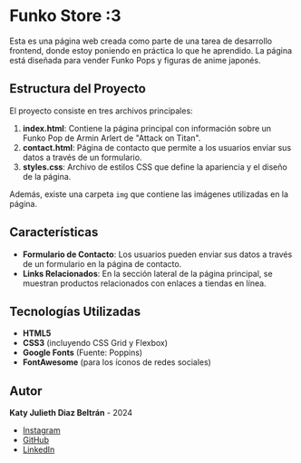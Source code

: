 # Funko Store :3

Esta es una página web creada como parte de una tarea de desarrollo frontend, donde estoy poniendo en práctica lo que he aprendido. La página está diseñada para vender Funko Pops y figuras de anime japonés. 

## Estructura del Proyecto

El proyecto consiste en tres archivos principales:

1. **index.html**: Contiene la página principal con información sobre un Funko Pop de Armin Arlert de "Attack on Titan".
2. **contact.html**: Página de contacto que permite a los usuarios enviar sus datos a través de un formulario.
3. **styles.css**: Archivo de estilos CSS que define la apariencia y el diseño de la página.

Además, existe una carpeta `img` que contiene las imágenes utilizadas en la página.

## Características

- **Formulario de Contacto**: Los usuarios pueden enviar sus datos a través de un formulario en la página de contacto.
- **Links Relacionados**: En la sección lateral de la página principal, se muestran productos relacionados con enlaces a tiendas en línea.

## Tecnologías Utilizadas

- **HTML5**
- **CSS3** (incluyendo CSS Grid y Flexbox)
- **Google Fonts** (Fuente: Poppins)
- **FontAwesome** (para los íconos de redes sociales)

## Autor

**Katy Julieth Diaz Beltrán** - 2024
- [Instagram](https://www.instagram.com/katydiazbel?igsh=dmZ1ZGRyNmhxcXRk)
- [GitHub](https://github.com/Katkat04)
- [LinkedIn](https://www.linkedin.com/in/kdiaz11/)


